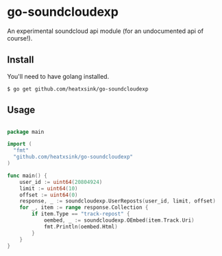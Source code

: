 go-soundcloudexp
===
An experimental soundcloud api module (for an undocumented api of course!).

Install
-------
You'll need to have golang installed.

	$ go get github.com/heatxsink/go-soundcloudexp

Usage
-----

```go

package main

import (
  "fmt"
  "github.com/heatxsink/go-soundcloudexp"
)

func main() {
	user_id := uint64(20804924)
	limit := uint64(10)
	offset := uint64(0)
	response, _ := soundcloudexp.UserReposts(user_id, limit, offset)
	for _, item := range response.Collection {
		if item.Type == "track-repost" {
			oembed, _ := soundcloudexp.OEmbed(item.Track.Uri)
			fmt.Println(oembed.Html)
		}
	}
}

```
